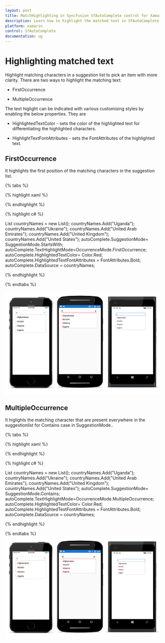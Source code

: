 ```yaml
---
layout: post
title: MatchHighlighting in Syncfusion SfAutoComplete control for Xamarin.Forms
description: Learn how to highlight the matched text in SfAutoComplete
platform: xamarin
control: SfAutoComplete
documentation: ug
---
```

# Highlighting matched text

Highlight matching characters in a suggestion list to pick an item with more clarity. There are two ways to highlight the matching text:


* FirstOccurrence

* MultipleOccurrence

The text higlight can be indicated with various customising styles by enabling the below properties. They are

* HighlightedTextColor -  sets the color of the highlighted text for differentiating the highlighted characters.

* HighlightTextFontAttributes - sets the FontAttributes of the highlighted text.

## FirstOccurrence

It highlights the first position of the matching characters in the suggestion list.

{% tabs %}

{% highlight xaml %}

<StackLayout VerticalOptions="Start" HorizontalOptions="Start" Padding="30">
	<autocomplete:SfAutoComplete HeightRequest="40" x:Name="autoComplete" TextHighlightMode="FirstOccurrence" HighlightedTextColor="Red" HighlightTextFontAttributes="Bold" SuggestionMode="StartsWith"/>                    
</StackLayout> 

{% endhighlight %}

{% highlight c# %}

List<String> countryNames = new List<String>();
countryNames.Add("Uganda");
countryNames.Add("Ukraine");
countryNames.Add("United Arab Emirates");
countryNames.Add("United Kingdom");
countryNames.Add("United States");
autoComplete.SuggestionMode= SuggestionMode.StartsWith;
autoComplete.TextHighlightMode=OccurrenceMode.FirstOccurrence;
autoComplete.HighlightedTextColor= Color.Red;
autoComplete.HighlightedTextFontAttributes = FontAttributes.Bold;
autoComplete.DataSource = countryNames;

{% endhighlight %}

{% endtabs %}

![](images/Highlighting-matched-text/FirstOccurrance.png)

## MultipleOccurrence

It higlights the matching character that are present everywhere in the suggestionlist for Contains case in SuggestionMode..

{% tabs %}

{% highlight xaml %}

<StackLayout VerticalOptions="Start" HorizontalOptions="Start" Padding="30">
	<autocomplete:SfAutoComplete HeightRequest="40" x:Name="autoComplete" TextHighlightMode="MultipleOccurrence" HighlightedTextColor="Red" HighlightTextFontAttributes="Bold" SuggestionMode="Contains"/>                    
</StackLayout> 

{% endhighlight %}

{% highlight c# %}

List<String> countryNames = new List<String>();
countryNames.Add("Uganda");
countryNames.Add("Ukraine");
countryNames.Add("United Arab Emirates");
countryNames.Add("United Kingdom");
countryNames.Add("United States");
autoComplete.SuggestionMode= SuggestionMode.Contains;
autoComplete.TextHighlightMode=OccurrenceMode.MultipleOccurrence;
autoComplete.HighlightedTextColor= Color.Red;
autoComplete.HighlightedTextFontAttributes = FontAttributes.Bold;
autoComplete.DataSource = countryNames;

{% endhighlight %}

{% endtabs %}
![](images/Highlighting-matched-text/MultipleOccurrance.png)